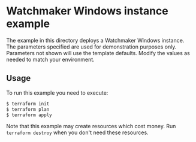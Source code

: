 # Watchmaker Windows instance example

The example in this directory deploys a Watchmaker Windows instance.  The parameters specified are used for demonstration
purposes only.  Parameters not shown will use the template defaults.  Modify the values as needed to match your environment.

## Usage

To run this example you need to execute:

```bash
$ terraform init
$ terraform plan
$ terraform apply
```

Note that this example may create resources which cost money. Run `terraform destroy` when you don't need these resources.
